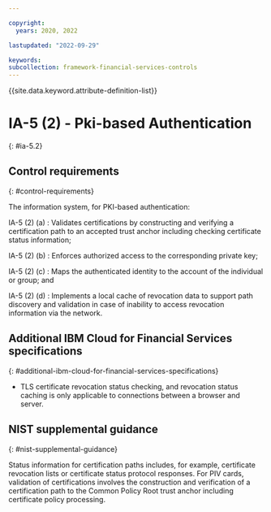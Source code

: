 ```yaml
---

copyright:
  years: 2020, 2022

lastupdated: "2022-09-29"

keywords: 
subcollection: framework-financial-services-controls
---
```


{{site.data.keyword.attribute-definition-list}}

               
# IA-5 (2) - Pki-based Authentication
{: #ia-5.2}

## Control requirements
{: #control-requirements}

The information system, for PKI-based authentication:

IA-5 (2) (a)
    : Validates certifications by constructing and verifying a certification path to an accepted trust anchor including checking certificate status information;

IA-5 (2) (b)
    : Enforces authorized access to the corresponding private key;

IA-5 (2) (c)
    : Maps the authenticated identity to the account of the individual or group; and

IA-5 (2) (d)
    : Implements a local cache of revocation data to support path discovery and validation in case of inability to access revocation information via the network.

## Additional IBM Cloud for Financial Services specifications
{: #additional-ibm-cloud-for-financial-services-specifications}

- TLS certificate revocation status checking, and revocation status caching is only applicable to connections between a browser and server.

## NIST supplemental guidance
{: #nist-supplemental-guidance}

Status information for certification paths includes, for example, certificate revocation lists or certificate status protocol responses. For PIV cards, validation of certifications involves the construction and verification of a certification path to the Common Policy Root trust anchor including certificate policy processing.



